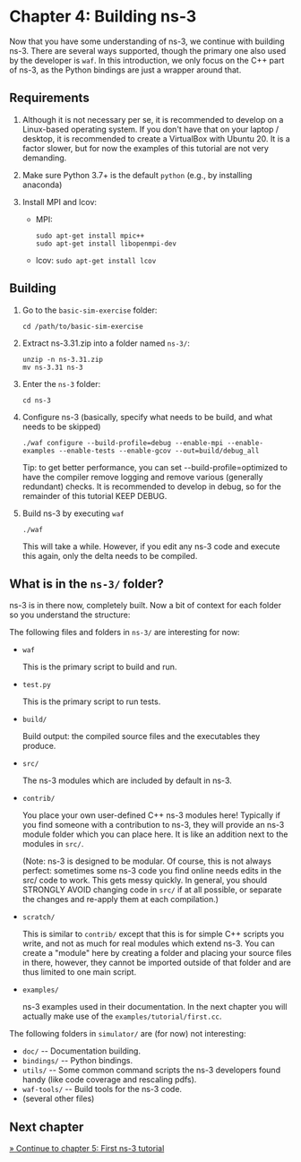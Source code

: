 # Chapter 4: Building ns-3

Now that you have some understanding of ns-3, we continue with building ns-3.
There are several ways supported, though the primary one also used by the
developer is `waf`. In this introduction, we only focus on the C++ part of
ns-3, as the Python bindings are just a wrapper around that.


## Requirements

1. Although it is not necessary per se, it is recommended to develop on a Linux-based
   operating system. If you don't have that on your laptop / desktop, it is recommended
   to create a VirtualBox with Ubuntu 20. It is a factor slower, but for now the examples
   of this tutorial are not very demanding.

2. Make sure Python 3.7+ is the default `python` (e.g., by installing anaconda)

3. Install MPI and lcov:

   * MPI:
     ```
     sudo apt-get install mpic++
     sudo apt-get install libopenmpi-dev
     ```
   * lcov: `sudo apt-get install lcov`


## Building

1. Go to the `basic-sim-exercise` folder:

   ```
   cd /path/to/basic-sim-exercise
   ```
   
2. Extract ns-3.31.zip into a folder named `ns-3/`:

   ```
   unzip -n ns-3.31.zip
   mv ns-3.31 ns-3
   ```
   
3. Enter the `ns-3` folder:
   ```
   cd ns-3
   ```

4. Configure ns-3 (basically, specify what needs to be build, and what needs to be skipped)
   ```
   ./waf configure --build-profile=debug --enable-mpi --enable-examples --enable-tests --enable-gcov --out=build/debug_all
   ```
   
   Tip: to get better performance, you can set --build-profile=optimized to have the compiler
   remove logging and remove various (generally redundant) checks. It is recommended to develop in debug,
   so for the remainder of this tutorial KEEP DEBUG.
   
5. Build ns-3 by executing `waf`
   ```
   ./waf
   ```
   
   This will take a while. However, if you edit any ns-3 code and execute this again,
   only the delta needs to be compiled.


## What is in the `ns-3/` folder?

ns-3 is in there now, completely built. Now a bit of context for each folder 
so you understand the structure:

The following files and folders in `ns-3/` are interesting for now:

- `waf`

  This is the primary script to build and run.
  
- `test.py`

  This is the primary script to run tests.

- `build/`

  Build output: the compiled source files and the executables they produce.
  
- `src/`

   The ns-3 modules which are included by default in ns-3.
   
- `contrib/`

  You place your own user-defined C++ ns-3 modules here! Typically if you find someone with a
  contribution to ns-3, they will provide an ns-3 module folder which you can place here.
  It is like an addition next to the modules in `src/`.
  
  (Note: ns-3 is designed to be modular. Of course, this is not always perfect:
  sometimes some ns-3 code you find online needs edits in the src/ code to work.
  This gets messy quickly. In general, you should STRONGLY AVOID 
  changing code in `src/` if at all possible, or separate the changes and re-apply
  them at each compilation.)
  
- `scratch/`

  This is similar to `contrib/` except that this is for simple C++ scripts you write,
  and not as much for real modules which extend ns-3. You can create a "module" here
  by creating a folder and placing your source files in there, however, they cannot
  be imported outside of that folder and are thus limited to one main script. 
  
- `examples/`

  ns-3 examples used in their documentation. In the next chapter you will actually make use
  of the `examples/tutorial/first.cc`.

The following folders in `simulator/` are (for now) not interesting:

- `doc/` -- Documentation building.
- `bindings/` -- Python bindings.
- `utils/` -- Some common command scripts the ns-3 developers found handy 
  (like code coverage and rescaling pdfs).
- `waf-tools/` -- Build tools for the ns-3 code.
- (several other files) 


## Next chapter

[&#187; Continue to chapter 5: First ns-3 tutorial](5_ns3_tutorial.md)
